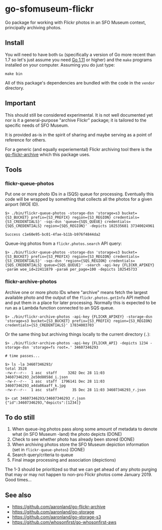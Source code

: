# go-sfomuseum-flickr

Go package for working with Flickr photos in an SFO Museum context, principally archiving photos.

## Install

You will need to have both `Go` (specifically a version of Go more recent than 1.7 so let's just assume you need [Go 1.11](https://golang.org/dl/) or higher) and the `make` programs installed on your computer. Assuming you do just type:

```
make bin
```

All of this package's dependencies are bundled with the code in the `vendor` directory.

## Important

This should still be considered experimental. It is not well documented yet nor is it a general-purpose "archive Flickr" package; it is tailored to the specific needs of SFO Museum.

It is provided as-is in the spirit of sharing and maybe serving as a point of reference for others. 

For a generic (and equally experiemental) Flickr archiving tool there is the [go-flickr-archive](https://github.com/aaronland/go-flickr-archive) which this package uses.

## Tools

### flickr-queue-photos

Put one or more photo IDs in a (SQS) queue for processing. Eventually this code will be wrapped by something that collects all the photos for a given airport (WOE ID).

```
$> ./bin/flickr-queue-photos -storage-dsn 'storage=s3 bucket={S3_BUCKET} prefix={S3_PREFIX} region={S3_REGION} credentials={S3_CREDENTIALS}' -sqs-dsn 'queue={SQS_QUEUE} credentials={SQS_CREDENTIALS} region={SQS_REGION}' -depicts 102535681 37340024961

Success c1e60e95-bc01-4fae-b11b-b976f4844da2
```

Queue-ing photos from a `flickr.photos.search` API query:

```
$> ./bin/flickr-queue-photos -storage-dsn 'storage=s3 bucket={S3_BUCKET} prefix={S3_PREFIX} region={S3_REGION} credentials={S3_CREDENTIALS}' -sqs-dsn 'region={SQS_REGION} credentials={SQS_CREDENTIALS} queue={SQS_QUEUE}' -search -api-key {FLICKR_APIKEY} -param woe_id=22411879 -param per_page=100 -depicts 102545733
```

### flickr-archive-photos

Archive one or more photo IDs where "archive" means fetch the largest available photo and the output of the `flickr.photos.getInfo` API method and put them in a place for later processing. Normally this is expected to be run as a Lambda function connected to an SQS queue.

```
$> ./bin/flickr-archive-photos -api-key {FLICKR_APIKEY} -storage-dsn 'storage=s3 bucket={S3_BUCKET} prefix={S3_PREFIX} region={S3_REGION} credentials={S3_CREDENTIALS}' 17834003703
```

Or the same thing but archiving things locally to the current directory (`.`):

```
$> ./bin/flickr-archive-photos -api-key {FLICKR_API} -depicts 1234 -storage-dsn 'storage=fs root=.' 34607346293

# time passes...

$> ls -la 34607346293/
total 3528
-rw-r--r--  1 asc  staff     3202 Dec 28 11:03 34607346293_2e50d8058d_i.json
-rw-r--r--  1 asc  staff  1796141 Dec 28 11:03 34607346293_a4da86aaff_k.jpg
-rw-r--r--  1 asc  staff       35 Dec 28 11:03 34607346293_r.json

$> cat 34607346293/34607346293_r.json
{"id":34607346293,"depicts":[1234]}
```

## To do still

1. When queue-ing photos pass along some amount of metadata to denote what (in SFO Museum -land) the photo depicts (DONE)
2. Check to see whether photo has already been stored (DONE)
3. When archiving photos store the SFO Museum depiction information (set in `flickr-queue-photos`) (DONE)
4. Search query/criteria to queue
5. Final image processing and association (depictions)

The 1-3 should be prioritized so that we can get ahead of any photo purging that may or may not happen to non-pro Flickr photos come January 2019. Good times...

## See also

* https://github.com/aaronland/go-flickr-archive
* https://github.com/aaronland/go-storage
* https://github.com/aaronland/go-storage-s3
* https://github.com/whosonfirst/go-whosonfirst-aws